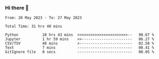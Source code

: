 ### Hi there 👋

<!--
**ututono/ututono** is a ✨ _special_ ✨ repository because its `README.md` (this file) appears on your GitHub profile.

Here are some ideas to get you started:

- 🔭 I’m currently working on ...
- 🌱 I’m currently learning ...
- 👯 I’m looking to collaborate on ...
- 🤔 I’m looking for help with ...
- 💬 Ask me about ...
- 📫 How to reach me: ...
- 😄 Pronouns: ...
- ⚡ Fun fact: ...
-->



<!--START_SECTION:waka-->

```text
From: 20 May 2023 - To: 27 May 2023

Total Time: 31 hrs 40 mins

Python           28 hrs 43 mins  >>>>>>>>>>>>>>>>>>>>>>>--   90.67 %
Jupyter          1 hr 59 mins    >>-----------------------   06.27 %
CSV/TSV          48 mins         >------------------------   02.58 %
Text             7 mins          -------------------------   00.41 %
GitIgnore file   0 secs          -------------------------   00.05 %
```

<!--END_SECTION:waka-->
